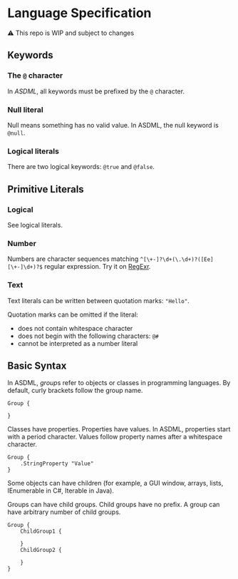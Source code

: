 # Language Specification #

⚠️ This repo is WIP and subject to changes

## Keywords ##

### The `@` character ###

In *ASDML*, all keywords must be prefixed by the `@` character.

### Null literal ###

Null means something has no valid value. In ASDML, the null keyword is `@null`.

### Logical literals ###

There are two logical keywords: `@true` and `@false`.

## Primitive Literals ##

### Logical ###

See logical literals.

### Number ###

Numbers are character sequences matching `^[\+-]?\d+(\.\d+)?([Ee][\+-]\d+)?$` regular expression. Try it on [RegExr](https://regexr.com/56lm8).

### Text ###

Text literals can be written between quotation marks: `"Hello"`.

Quotation marks can be omitted if the literal:

* does not contain whitespace character
* does not begin with the following characters: `@#`
* cannot be interpreted as a number literal

## Basic Syntax ##

In ASDML, *group*s refer to objects or classes in programming languages. By default, curly brackets follow the group name.

``` ASDML
Group {

}
```

Classes have properties. Properties have values. In ASDML, properties start with a period character. Values follow property names after a whitespace character.

``` ASDML
Group {
    .StringProperty "Value"
}
```

Some objects can have children (for example, a GUI window, arrays, lists, IEnumerable in C#, Iterable in Java).

Groups can have child groups. Child groups have no prefix. A group can have arbitrary number of child groups.

``` ASDML
Group {
    ChildGroup1 {

    }
    ChildGroup2 {

    }
}
```
